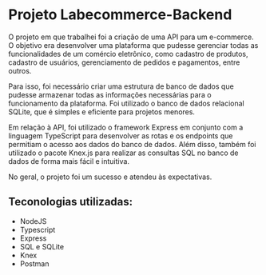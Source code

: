 # Projeto Labecommerce-Backend

O projeto em que trabalhei foi a criação de uma API para um e-commerce. O objetivo era desenvolver uma plataforma que pudesse gerenciar todas as funcionalidades de um comércio eletrônico, como cadastro de produtos, cadastro de usuários, gerenciamento de pedidos e pagamentos, entre outros.

Para isso, foi necessário criar uma estrutura de banco de dados que pudesse armazenar todas as informações necessárias para o funcionamento da plataforma. Foi utilizado o banco de dados relacional SQLite, que é simples e eficiente para projetos menores.

Em relação à API, foi utilizado o framework Express em conjunto com a linguagem TypeScript para desenvolver as rotas e os endpoints que permitiam o acesso aos dados do banco de dados. Além disso, também foi utilizado o pacote Knex.js para realizar as consultas SQL no banco de dados de forma mais fácil e intuitiva.

No geral, o projeto foi um sucesso e atendeu às expectativas.

## Teconologias utilizadas:

- NodeJS
- Typescript
- Express
- SQL e SQLite
- Knex
- Postman
